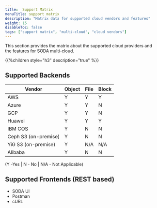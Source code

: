 ```yaml
---
title:  Support Matrix
menuTitle: support matrix
description: "Matrix data for supported cloud vendors and features"
weight: 15
disableToc: false
tags: ["support matrix", "multi-cloud", "cloud vendors"] 
---
```

This section provides the matrix about the supported cloud providers and the features for SODA multi-cloud.

{{%children style="h3" description="true" %}}  

## Supported Backends
<table>
    <thead>
       <tr>
          <th>Vendor</th>
          <th>Object</th>
          <th>File</th>
          <th>Block</th>
       </tr>
    </thead>
    <tbody>
       <tr>
          <td> AWS</td>
          <td> Y </td>
          <td> Y </td>
          <td> Y </td>
       </tr>
       <tr>
          <td> Azure</td>
          <td> Y </td>
          <td> Y </td>
          <td> N </td>
       </tr>
       <tr>
          <td> GCP</td>
          <td> Y </td>
          <td> Y </td>
          <td> N </td>
       </tr>
       <tr>
          <td> Huawei</td>
          <td> Y </td>
          <td> Y </td>
          <td> Y </td>
       </tr>
       <tr>
          <td> IBM COS</td>
          <td> Y </td>
          <td> N</td>
          <td> N </td>
       </tr>
       <tr>
          <td> Ceph S3 (on-premise)</td>
          <td> Y </td>
          <td> N </td>
          <td> N </td>
       </tr>
       <tr>
          <td> YiG S3 (on-premise)</td>
          <td> Y </td>
          <td> N/A </td>
          <td> N/A </td>
       </tr>
       <tr>
          <td> Alibaba</td>
          <td> Y </td>
          <td> N </td>
          <td> N </td>
       </tr>
    </tbody>
</table>
(Y -Yes | N - No | N/A - Not Applicable)  

## Supported Frontends (REST based)
* SODA UI
* Postman
* cURL
